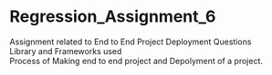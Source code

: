 # Regression_Assignment_6
Assignment related to End to End Project Deployment Questions         
Library and Frameworks used            
Process of Making end to end project and Depolyment of a project.    

